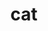 ---
category: 3-letters
denotation: null
name: cat
reference_link: https://www.etymonline.com/word/cat
root_language: null
root_name: null
title: cat
type: free
word_sums:
- respelling: cat
  sum: 'Cat + '
---